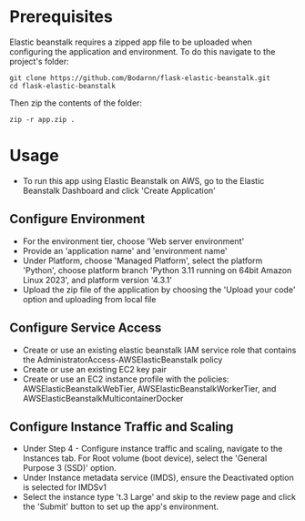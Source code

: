 # Prerequisites

Elastic beanstalk requires a zipped app file to be uploaded when configuring the application and environment. To do this navigate to the project's folder:

```
git clone https://github.com/Bodarnn/flask-elastic-beanstalk.git
cd flask-elastic-beanstalk
```

Then zip the contents of the folder:

```
zip -r app.zip .
```

# Usage

- To run this app using Elastic Beanstalk on AWS, go to the Elastic Beanstalk Dashboard and click 'Create Application'

## Configure Environment

- For the environment tier, choose 'Web server environment'
- Provide an 'application name' and 'environment name'
- Under Platform, choose 'Managed Platform', select the platform 'Python', choose platform branch 'Python 3.11 running on 64bit Amazon Linux 2023', and platform version '4.3.1'
- Upload the zip file of the application by choosing the 'Upload your code' option and uploading from local file

## Configure Service Access

- Create or use an existing elastic beanstalk IAM service role that contains the AdministratorAccess-AWSElasticBeanstalk policy 
- Create or use an existing EC2 key pair
- Create or use an EC2 instance profile with the policies: AWSElasticBeanstalkWebTier, AWSElasticBeanstalkWorkerTier, and AWSElasticBeanstalkMulticontainerDocker

## Configure Instance Traffic and Scaling

- Under Step 4 - Configure instance traffic and scaling, navigate to the Instances tab. For Root volume (boot device), select the 'General Purpose 3 (SSD)' option.
- Under Instance metadata service (IMDS), ensure the Deactivated option is selected for IMDSv1
- Select the instance type 't.3 Large' and skip to the review page and click the 'Submit' button to set up the app's environment.


